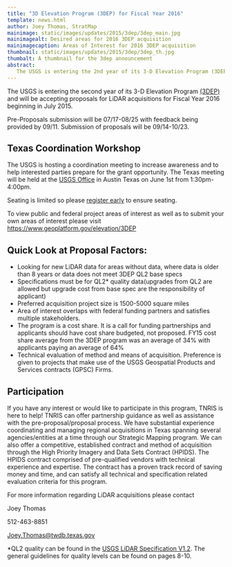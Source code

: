 ```yaml
---
title: "3D Elevation Program (3DEP) for Fiscal Year 2016"
template: news.html
author: Joey Thomas, StratMap
mainimage: static/images/updates/2015/3dep/3dep_main.jpg
mainimagealt: Desired areas for 2016 3DEP acquisition
mainimagecaption: Areas of Interest for 2016 3DEP acquisition
thumbnail: static/images/updates/2015/3dep/3dep_th.jpg
thumbalt: A thumbnail for the 3dep announcement
abstract:
   The USGS is entering the 2nd year of its 3-D Elevation Program (3DEP) and is accepting proposals for LiDAR acquisitions for Fiscal Year 2016.
---
```


The USGS is entering the second year of its 3-D Elevation Program [(3DEP)](http://nationalmap.gov/3DEP/) and will be accepting proposals for LiDAR acquisitions for Fiscal Year 2016 beginning in July 2015.

Pre-Proposals submission will be 07/17-08/25 with feedback being provided by 09/11. Submission of proposals will be 09/14-10/23. 

## Texas Coordination Workshop

The USGS is hosting a coordination meeting to increase awareness and to help interested parties prepare for the grant opportunity. The Texas meeting will be held at the [USGS Office](https://goo.gl/maps/xOqL6) in Austin Texas on June 1st from 1:30pm-4:00pm. 

Seating is limited so please [register early](http://goo.gl/forms/xyvQqEWjDG) to ensure seating. 

To view public and federal project areas of interest as well as to submit your own areas of interest please visit https://www.geoplatform.gov/elevation/3DEP

## Quick Look at Proposal Factors:
 - Looking for new LiDAR data for areas without data, where data is older than 8 years  or data does not meet 3DEP QL2 base specs
 - Specifications must be for QL2* quality data(upgrades from QL2 are allowed but upgrade cost from base spec are the responsibility of applicant)
 - Preferred  acquisition project size is 1500-5000 square miles
 - Area of interest overlaps with federal funding partners and satisfies multiple stakeholders.
 - The program is a cost share.  It is a call for funding partnerships and applicants should have cost share budgeted, not proposed.  FY15 cost share average from the 3DEP program  was  an average of 34%  with applicants paying an average of  64% 
 - Technical evaluation of method and means of acquisition. Preference is given to projects that make use of the USGS Geospatial Products and Services contracts (GPSC) Firms.

## Participation
If you have any interest or would like to participate in this program, TNRIS is here to help! TNRIS can offer partnership guidance as well as assistance with the pre-proposal/proposal process. We have substantial experience coordinating and managing regional acquisitions in Texas spanning several agencies/entities at a time through our Strategic Mapping program. We can also offer a competitive, established contract and method of acquisition through the High Priority Imagery and Data Sets Contract (HPIDS). The HPIDS contract comprised of pre-qualified vendors with technical experience and expertise. The contract has a proven track record of saving money and time, and can satisfy all technical and specification related evaluation criteria for this program.  

For more information regarding LiDAR acquisitions please contact 

Joey Thomas

512-463-8851

Joey.Thomas@twdb.texas.gov


*QL2 quality can be found in the [USGS LiDAR Specification V1.2](http://pubs.usgs.gov/tm/11b4/pdf/tm11-B4.pdf).  The general guidelines for quality levels can be found on pages 8-10. 
